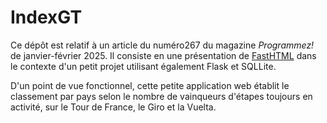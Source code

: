 # IndexGT
Ce dépôt est relatif à un article du numéro267 du magazine *Programmez!* de janvier-février 2025. Il consiste en une présentation de [FastHTML](https://www.fastht.ml/) dans le contexte d'un petit projet utilisant également Flask et SQLLite.

D'un point de vue fonctionnel, cette petite application web établit le classement par pays selon le nombre de vainqueurs d'étapes toujours en activité, sur le Tour de France, le Giro et la Vuelta.
